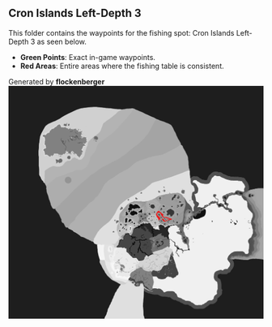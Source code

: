 ## Cron Islands Left-Depth 3
This folder contains the waypoints for the fishing spot: Cron Islands Left-Depth 3 as seen below.

- **Green Points**: Exact in-game waypoints.
- **Red Areas**: Entire areas where the fishing table is consistent.

Generated by **flockenberger**
![by_flockenberger](./Preview.png)